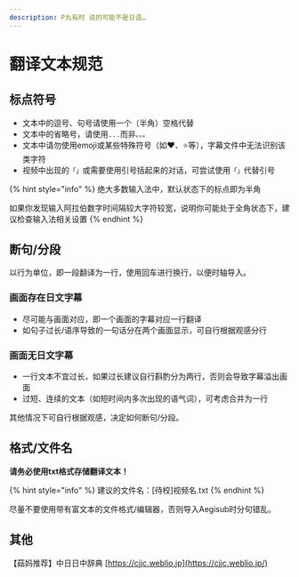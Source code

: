 ```yaml
---
description: P丸有时 说的可能不是日语…
---
```


# 翻译文本规范

## 标点符号

* 文本中的逗号、句号请使用一个（半角）空格代替
* 文本中的省略号，请使用`...`而非`。。。`
* 文本中请勿使用emoji或某些特殊符号（如❤️、⭐️等），字幕文件中无法识别该类字符
* 视频中出现的`「」`或需要使用引号括起来的对话，可尝试使用`「」`代替引号

{% hint style="info" %}
 绝大多数输入法中，默认状态下的标点即为半角

如果你发现输入阿拉伯数字时间隔较大字符较宽，说明你可能处于全角状态下，建议检查输入法相关设置
{% endhint %}

## 断句/分段

以行为单位，即一段翻译为一行，使用回车进行换行，以便时轴导入。

### 画面存在日文字幕

* 尽可能与画面对应，即一个画面的字幕对应一行翻译
* 如句子过长/语序导致的一句话分在两个画面显示，可自行根据观感分行

### 画面无日文字幕

* 一行文本不宜过长，如果过长建议自行斟酌分为两行，否则会导致字幕溢出画面
* 过短、连续的文本（如短时间内多次出现的语气词），可考虑合并为一行

其他情况下可自行根据观感，决定如何断句/分段。

## 格式/文件名

**请务必使用txt格式存储翻译文本！**

{% hint style="info" %}
建议的文件名：\[待校\]视频名.txt
{% endhint %}

尽量不要使用带有富文本的文件格式/编辑器，否则导入Aegisub时分句错乱。

## 其他

【菇妈推荐】中日日中辞典 [https://cjjc.weblio.jp](https://cjjc.weblio.jp/)

